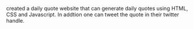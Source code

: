 created a  daily quote website that can generate daily quotes using HTML, CSS and Javascript. In addtion one can tweet the quote in their twitter handle.